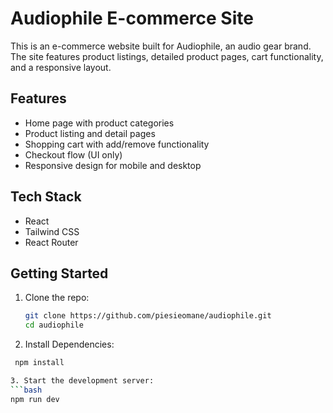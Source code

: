 # Audiophile E-commerce Site

This is an e-commerce website built for Audiophile, an audio gear brand. The site features product listings, detailed product pages, cart functionality, and a responsive layout.

## Features

- Home page with product categories
- Product listing and detail pages
- Shopping cart with add/remove functionality
- Checkout flow (UI only)
- Responsive design for mobile and desktop

## Tech Stack

- React
- Tailwind CSS
- React Router

## Getting Started

1. Clone the repo:

   ```bash
   git clone https://github.com/piesieomane/audiophile.git
   cd audiophile

2. Install Dependencies:
  ```bash
   npm install

3. Start the development server:
  ```bash
  npm run dev   
